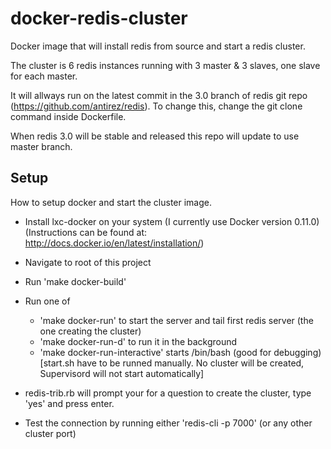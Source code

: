 # docker-redis-cluster

Docker image that will install redis from source and start a redis cluster.

The cluster is 6 redis instances running with 3 master & 3 slaves, one slave for each master.

It will allways run on the latest commit in the 3.0 branch of redis git repo (https://github.com/antirez/redis). To change this, change the git clone command inside Dockerfile.

When redis 3.0 will be stable and released this repo will update to use master branch.



## Setup

How to setup docker and start the cluster image.

- Install lxc-docker on your system (I currently use Docker version 0.11.0) (Instructions can be found at: http://docs.docker.io/en/latest/installation/)
- Navigate to root of this project
- Run 'make docker-build'
- Run one of
  
  - 'make docker-run' to start the server and tail first redis server (the one creating the cluster)
  - 'make docker-run-d' to run it in the background
  - 'make docker-run-interactive' starts /bin/bash (good for debugging) [start.sh have to be runned manually. No cluster will be created, Supervisord will not start automatically]

- redis-trib.rb will prompt your for a question to create the cluster, type 'yes' and press enter.
- Test the connection by running either 'redis-cli -p 7000' (or any other cluster port)
